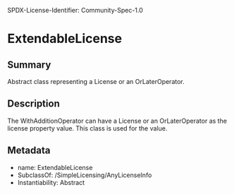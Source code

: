 SPDX-License-Identifier: Community-Spec-1.0

# ExtendableLicense

## Summary

Abstract class representing a License or an OrLaterOperator.

## Description

The WithAdditionOperator can have a License or an OrLaterOperator as the license property value.  This class is used for the value.

## Metadata

- name: ExtendableLicense
- SubclassOf: /SimpleLicensing/AnyLicenseInfo
- Instantiability: Abstract

